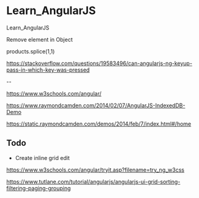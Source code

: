 # Learn_AngularJS
Learn_AngularJS

Remove element in Object

products.splice(1,1)


https://stackoverflow.com/questions/19583496/can-angularjs-ng-keyup-pass-in-which-key-was-pressed

--

https://www.w3schools.com/angular/

https://www.raymondcamden.com/2014/02/07/AngularJS-IndexedDB-Demo

https://static.raymondcamden.com/demos/2014/feb/7/index.html#/home

## Todo

* Create inline grid edit

https://www.w3schools.com/angular/tryit.asp?filename=try_ng_w3css


https://www.tutlane.com/tutorial/angularjs/angularjs-ui-grid-sorting-filtering-paging-grouping